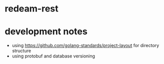 # redeam-rest

# development notes

- using https://github.com/golang-standards/project-layout for directory structure
- using protobuf and database versioning
